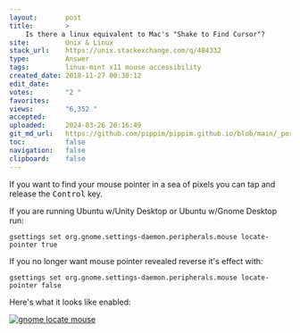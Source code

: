 ```yaml
---
layout:       post
title:        >
    Is there a linux equivalent to Mac's "Shake to Find Cursor"?
site:         Unix & Linux
stack_url:    https://unix.stackexchange.com/q/484332
type:         Answer
tags:         linux-mint x11 mouse accessibility
created_date: 2018-11-27 00:30:12
edit_date:    
votes:        "2 "
favorites:    
views:        "6,352 "
accepted:     
uploaded:     2024-03-26 20:16:49
git_md_url:   https://github.com/pippim/pippim.github.io/blob/main/_posts/2018/2018-11-27-Is-there-a-linux-equivalent-to-Mac_s-_Shake-to-Find-Cursor__.md
toc:          false
navigation:   false
clipboard:    false
---
```


If you want to find your mouse pointer in a sea of pixels you can tap and release the <kbd>Control</kbd> key.

If you are running Ubuntu w/Unity Desktop or Ubuntu w/Gnome Desktop run: 

``` 
gsettings set org.gnome.settings-daemon.peripherals.mouse locate-pointer true
```

If you no longer want mouse pointer revealed reverse it's effect with:

``` 
gsettings set org.gnome.settings-daemon.peripherals.mouse locate-pointer false
```

Here's what it looks like enabled:

[![gnome locate mouse][1]][1]


  [1]: https://i.stack.imgur.com/xZLsN.gif
